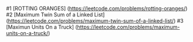 #1 [ROTTING ORANGES] (https://leetcode.com/problems/rotting-oranges/)
#2 [Maximum Twin Sum of a Linked List] (https://leetcode.com/problems/maximum-twin-sum-of-a-linked-list/)
#3 [Maximun Units On a Truck] (https://leetcode.com/problems/maximum-units-on-a-truck/)
